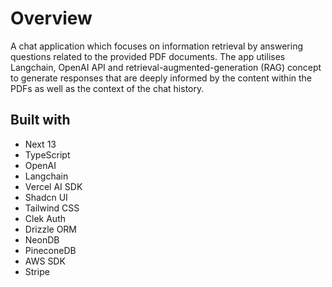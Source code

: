 # Overview

A chat application which focuses on information retrieval by answering questions related to the provided PDF documents. The app utilises Langchain, OpenAI API and retrieval-augmented-generation (RAG) concept to generate responses that are deeply informed by the content within the PDFs as well as the context of the chat history.

## Built with

- Next 13
- TypeScript
- OpenAI
- Langchain
- Vercel AI SDK
- Shadcn UI
- Tailwind CSS
- Clek Auth
- Drizzle ORM
- NeonDB
- PineconeDB
- AWS SDK
- Stripe
